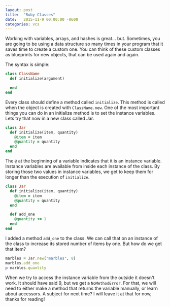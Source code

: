 ```yaml
---
layout: post
title:  "Ruby Classes"
date:   2015-11-9 00:00:00 -0600
categories: vcs
---
```


Working with variables, arrays, and hashes is great... but. Sometimes, you are going to be using a data structure so many times in your program that it saves time to create a custom one. You can think of these custom classes as blueprints for new objects, that can be used again and again.

The syntax is simple:

```ruby
class ClassName
  def initialize(argument)

  end
end
```

Every class should define a method called `initialize`. This method is called when the object is created with `ClassName.new`. One of the most important things you can do in an initialize method is to set the instance variables. Lets try that now in a new class called Jar.

```ruby
class Jar
  def initialize(item, quantity)
    @item = item
    @quantity = quantity
  end
end
```

The `@` at the beginning of a variable indicates that it is an instance variable. Instance variables are available from inside each instance of the class. By storing those two values in instance variables, we get to keep them for longer than the execution of `initialize`.

```ruby
class Jar
  def initialize(item, quantity)
    @item = item
    @quantity = quantity
  end

  def add_one
    @quantity += 1
  end
end
```

I added a method `add_one` to the class. We can call that on an instance of the class to increase its stored number of items by one. But how do we get that item?

```ruby
marbles = Jar.new("marbles", 8)
marbles.add_one
p marbles.quantity
```

When we try to access the instance variable from the outside it doesn't work. It should have said 9, but we get a `NoMethodError`. For that, we will need to either make a method that returns the variable manually, or learn about accessors. A subject for next time? I will leave it at that for now, thanks for reading!
